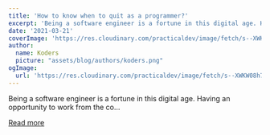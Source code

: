 ```yaml
---
title: 'How to know when to quit as a programmer?'
excerpt: 'Being a software engineer is a fortune in this digital age. Having an opportunity to work from the co...'
date: '2021-03-21'
coverImage: 'https://res.cloudinary.com/practicaldev/image/fetch/s--XWKW08h7--/c_imagga_scale,f_auto,fl_progressive,h_420,q_auto,w_1000/https://dev-to-uploads.s3.amazonaws.com/uploads/articles/fjvmqxks8htklvs9aoxb.jpeg'
author:
  name: Koders
  picture: "assets/blog/authors/koders.png"
ogImage:
  url: 'https://res.cloudinary.com/practicaldev/image/fetch/s--XWKW08h7--/c_imagga_scale,f_auto,fl_progressive,h_420,q_auto,w_1000/https://dev-to-uploads.s3.amazonaws.com/uploads/articles/fjvmqxks8htklvs9aoxb.jpeg'
---
```


Being a software engineer is a fortune in this digital age. Having an opportunity to work from the co...

[Read more](https://dev.to/poudyal_rabin/how-to-know-when-to-quit-as-a-programmer-50c6)

